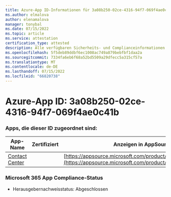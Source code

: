 ```yaml
---
title: Azure-App ID-Informationen für 3a08b250-02ce-4316-94f7-069f4ae0c41b
ms.author: elmalova
author: elenamalova
manager: tonybal
ms.date: 07/15/2022
ms.topic: article
ms.service: attestation
certification_type: attested
description: Alle verfügbaren Sicherheits- und Complianceinformationen für 3a08b250-02ce-4316-94f7-069f4ae0c41b.
ms.openlocfilehash: 5f5deb89ddbf6ec1008ac749a879bebfbf1daa2a
ms.sourcegitcommit: 7334fa6eb6f68a52bd5509a29dfecc5a315cf57a
ms.translationtype: MT
ms.contentlocale: de-DE
ms.lasthandoff: 07/15/2022
ms.locfileid: "66820738"
---
```

# <a name="azure-app-id-3a08b250-02ce-4316-94f7-069f4ae0c41b"></a>Azure-App ID: 3a08b250-02ce-4316-94f7-069f4ae0c41b


### <a name="apps-associated-with-this-id"></a>Apps, die dieser ID zugeordnet sind:
| **App-Name** | **Zertifiziert** | **Anzeigen in AppSource** |
|--------------|---------------|-----------------------|
| [Contact Center](../forward/WA200001428.md) |  | [https://appsource.microsoft.com/product/office/WA200001428](https://appsource.microsoft.com/product/office/WA200001428) |

### <a name="microsoft-365-app-compliance-status"></a>Microsoft 365 App Compliance-Status
- Herausgebernachweisstatus: Abgeschlossen
